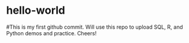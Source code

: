 # hello-world

#This is my first github commit. Will use this repo to upload SQL, R, and Python demos and practice. Cheers!
